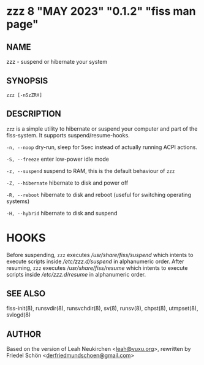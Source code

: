# zzz 8 "MAY 2023" "0.1.2" "fiss man page"

## NAME

zzz - suspend or hibernate your system

## SYNOPSIS

`zzz [-nSzZRH]`

## DESCRIPTION

`zzz` is a simple utility to hibernate or suspend your computer and part of the fiss-system. It supports suspend/resume-hooks.

`-n, --noop`
dry-run, sleep for 5sec instead of actually running ACPI actions.

`-S, --freeze`
enter low-power idle mode

`-z, --suspend`
suspend to RAM, this is the default behaviour of `zzz`

`-Z, --hibernate`
hibernate to disk and power off

`-R, --reboot`
hibernate to disk and reboot (useful for switching operating systems)

`-H, --hybrid`
hibernate to disk and suspend

# HOOKS

Before suspending, `zzz` executes _/usr/share/fiss/suspend_ which intents to execute scripts inside _/etc/zzz.d/suspend_ in alphanumeric order. After resuming, `zzz` executes _/usr/share/fiss/resume_ which intents to execute scripts inside _/etc/zzz.d/resume_ in alphanumeric order.

## SEE ALSO

fiss-init(8), runsvdir(8), runsvchdir(8), sv(8), runsv(8), chpst(8), utmpset(8), svlogd(8)

## AUTHOR

Based on the version of Leah Neukirchen \<leah@vuxu.org\>, rewritten by Friedel Schön \<derfriedmundschoen@gmail.com\>
